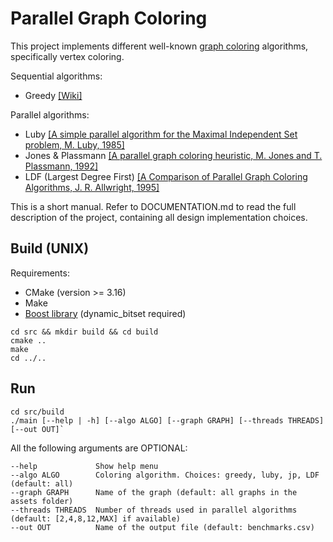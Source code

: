 # Parallel Graph Coloring

This project implements different well-known [graph coloring](https://en.wikipedia.org/wiki/Graph_coloring) algorithms, specifically vertex coloring.

Sequential algorithms:
- Greedy [[Wiki]](https://en.wikipedia.org/wiki/Graph_coloring#Greedy_coloring)

Parallel algorithms:
- Luby [[A simple parallel algorithm for the Maximal Independent Set problem, M. Luby, 1985]](http://compalg.inf.elte.hu/~tony/Oktatas/Osztott-algoritmusok/mis_1986_luby.pdf)
- Jones & Plassmann [[A parallel graph coloring heuristic, M. Jones and T. Plassmann, 1992]](https://www.researchgate.net/publication/2768023_A_Parallel_Graph_Coloring_Heuristic)
- LDF (Largest Degree First) [[A Comparison of Parallel Graph Coloring Algorithms, J. R. Allwright, 1995]](https://www.researchgate.net/publication/2296563_A_Comparison_of_Parallel_Graph_Coloring_Algorithms)

This is a short manual. Refer to DOCUMENTATION.md to read the full description of the project, containing all design implementation choices.


## Build (UNIX)

Requirements:
- CMake (version >= 3.16)
- Make
- [Boost library](https://www.boost.org/) (dynamic_bitset required)


```
cd src && mkdir build && cd build
cmake ..
make
cd ../..
```

## Run

```
cd src/build
./main [--help | -h] [--algo ALGO] [--graph GRAPH] [--threads THREADS] [--out OUT]`
```

All the following arguments are OPTIONAL:

    --help             Show help menu
    --algo ALGO        Coloring algorithm. Choices: greedy, luby, jp, LDF (default: all)
    --graph GRAPH      Name of the graph (default: all graphs in the assets folder)
    --threads THREADS  Number of threads used in parallel algorithms (default: [2,4,8,12,MAX] if available)
    --out OUT          Name of the output file (default: benchmarks.csv)


